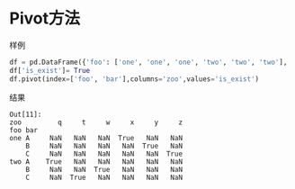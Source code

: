 # Pivot方法

<!--
此处适合使用iPython把每一步的交互式结果重新整理。
例子显示一堆空值很奇怪，考虑优化一下给的示例value，或者把这里从抖音项目里来的真实需求的背景描述清楚。
-->

样例

```python
df = pd.DataFrame({'foo': ['one', 'one', 'one', 'two', 'two', 'two'], 'bar': ['A', 'B', 'C', 'A', 'B', 'C'], 'zoo': ['x', 'y', 'z', 'q', 'w', 't']})
df['is_exist']= True
df.pivot(index=['foo', 'bar'],columns='zoo',values='is_exist')
```

结果

```ipython
Out[11]: 
zoo         q     t     w     x     y     z
foo bar                                    
one A     NaN   NaN   NaN  True   NaN   NaN
    B     NaN   NaN   NaN   NaN  True   NaN
    C     NaN   NaN   NaN   NaN   NaN  True
two A    True   NaN   NaN   NaN   NaN   NaN
    B     NaN   NaN  True   NaN   NaN   NaN
    C     NaN  True   NaN   NaN   NaN   NaN
```
